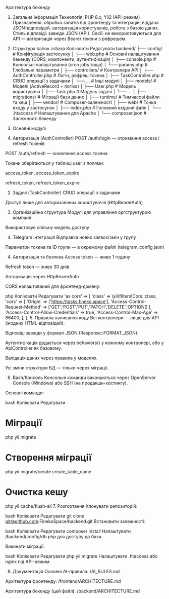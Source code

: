 Архітектура бекенду
1. Загальна інформація
Технологія: PHP 8.x, Yii2 (API-режим)
Призначення: обробка запитів від фронтенду та інтеграцій, віддача JSON-відповідей, авторизація користувачів, робота з базою даних.
Стиль відповіді: завжди JSON (API).
Сесії: не використовуються для API — авторизація через Bearer токени з рефрешем.

2. Структура папок
csharp
Копіювати
Редагувати
backend/
 ├── config/                # Конфігурація застосунку
 │   ├── web.php            # Основні налаштування бекенду (CORS, компоненти, аутентифікація)
 │   ├── console.php        # Консольні налаштування (cron jobs тощо)
 │   └── params.php         # Глобальні параметри
 │
 ├── controllers/           # Контролери API
 │   ├── AuthController.php # Логін, рефреш токена
 │   ├── TaskController.php # CRUD операції з задачами
 │   └── ...                # Інші модулі
 │
 ├── models/                # Моделі (ActiveRecord + логіка)
 │   ├── User.php           # Модель користувача
 │   ├── Task.php           # Модель задачі
 │   └── ...
 │
 ├── migrations/            # Міграції бази даних
 │
 ├── runtime/               # Тимчасові файли та кеш
 │
 ├── vendor/                # Composer-залежності
 │
 ├── web/                   # Точка входу у застосунок
 │   ├── index.php          # Головний вхідний файл
 │   └── .htaccess          # Налаштування для Apache
 │
 └── composer.json          # Залежності бекенду
3. Основні модулі
1. Авторизація (AuthController)
POST /auth/login — отримання access і refresh токенів

POST /auth/refresh — оновлення access токена

Токени зберігаються у таблиці user з полями:

access_token, access_token_expire

refresh_token, refresh_token_expire

2. Задачі (TaskController)
CRUD операції з задачами

Доступ лише для авторизованих користувачів (HttpBearerAuth)

3. Організаційна структура
Модулі для управління оргструктурою компанії

Використовує спільну модель доступу

4. Telegram інтеграція
Відправка нових заявок/змін у групу

Параметри токена та ID групи — в окремому файлі (telegram_config.json)

4. Авторизація та безпека
Access token — живе 1 годину

Refresh token — живе 30 днів

Авторизація через HttpBearerAuth

CORS налаштований для фронтенд-домену:

php
Копіювати
Редагувати
'as cors' => [
    'class' => \yii\filters\Cors::class,
    'cors' => [
        'Origin' => ['https://tasks.fineko.space'],
        'Access-Control-Request-Method' => ['GET','POST','PUT','PATCH','DELETE','OPTIONS'],
        'Access-Control-Allow-Credentials' => true,
        'Access-Control-Max-Age' => 86400,
    ],
],
5. Правила написання коду
Всі контролери — лише для API (жодних HTML-відповідей).

Відповіді завжди у форматі JSON (Response::FORMAT_JSON).

Аутентифікація додається через behaviors() у кожному контролері, або у ApiController як базовому.

Валідація даних через правила у моделях.

Усі зміни структури БД — тільки через міграції.

6. Bash/Консоль
Консольні команди виконуються через OpenServer Console (Windows) або SSH (на продакшн-хостингу).

Основні команди:

bash
Копіювати
Редагувати
# Міграції
php yii migrate

# Створення міграції
php yii migrate/create create_table_name

# Очистка кешу
php yii cache/flush-all
7. Розгортання
Клонувати репозиторій:

bash
Копіювати
Редагувати
git clone git@github.com:FinekoSpace/backend.git
Встановити залежності:

bash
Копіювати
Редагувати
composer install
Налаштувати /backend/config/db.php для доступу до бази.

Виконати міграції:

bash
Копіювати
Редагувати
php yii migrate
Налаштувати .htaccess або nginx під API-режим.

8. Документація
Основні AI-правила: /AI_RULES.md

Архітектура фронтенду: /frontend/ARCHITECTURE.md

Архітектура бекенду (цей файл): /backend/ARCHITECTURE.md